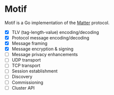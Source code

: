 # Motif

Motif is a Go implementation of the
[Matter](https://csa-iot.org/all-solutions/matter/) protocol.

- [x] TLV (tag-length-value) encoding/decoding
- [x] Protocol message encoding/decoding
- [x] Message framing
- [x] Message encryption & signing
- [ ] Message privacy enhancements
- [ ] UDP transport
- [ ] TCP transport
- [ ] Session establishment
- [ ] Discovery
- [ ] Commissioning
- [ ] Cluster API
